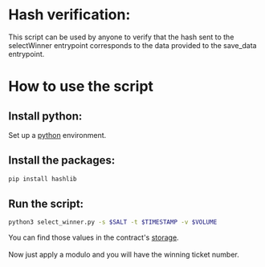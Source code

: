 # Hash verification:
This script can be used by anyone to verify that the hash sent to the selectWinner entrypoint corresponds to the data provided to the save_data entrypoint.
# How to use the script
## Install python:
Set up a [python](https://www.python.org/downloads/) environment.

## Install the packages:
```bash
pip install hashlib
```
## Run the script:
```bash
python3 select_winner.py -s $SALT -t $TIMESTAMP -v $VOLUME
```
You can find those values in the contract's [storage](https://tzkt.io/KT192nuuX8TLqsBK8XQo5e5uB2GLjLwNkoNy/storage/9315). <br></br>
Now just apply a modulo and you will have the winning ticket number.